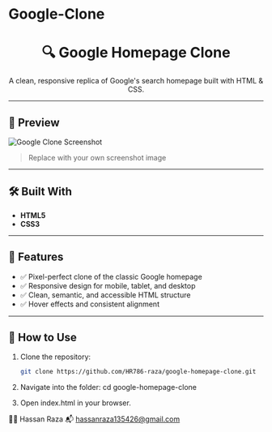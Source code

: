 # Google-Clone
<h1 align="center">🔍 Google Homepage Clone</h1>
<p align="center">A clean, responsive replica of Google's search homepage built with HTML & CSS.</p>

---

## 📸 Preview

![Google Clone Screenshot](./assets/google-clone-preview.png)  
> Replace with your own screenshot image

---

## 🛠️ Built With

- **HTML5**
- **CSS3**

---

## 🎯 Features

- ✅ Pixel-perfect clone of the classic Google homepage
- ✅ Responsive design for mobile, tablet, and desktop
- ✅ Clean, semantic, and accessible HTML structure
- ✅ Hover effects and consistent alignment

---

## 🚀 How to Use

1. Clone the repository:
   ```bash
   git clone https://github.com/HR786-raza/google-homepage-clone.git
2. Navigate into the folder:
    cd google-homepage-clone
   
4. Open index.html in your browser.

👨‍💻 Hassan Raza
📬 hassanraza135426@gmail.com
